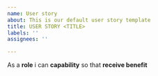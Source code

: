 ```yaml
---
name: User story
about: This is our default user story template
title: USER STORY <TITLE>
labels: ''
assignees: ''

---
```


As a **role** i can **capability** so that **receive benefit**
